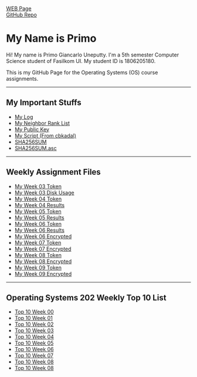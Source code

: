 ---
---
[WEB Page](https://primogu.github.io/os202/)<br>
[GitHub Repo](https://github.com/primogu/os202/)<br>

# My Name is Primo
<p>Hi! My name is Primo Giancarlo Uneputty. I'm a 5th semester Computer Science student of Fasilkom UI. My student ID is 1806205180.</p>
<p>This is my GitHub Page for the Operating Systems (OS) course assignments.</p>
<hr>

## My Important Stuffs <br>
* [My Log](TXT/mylog.txt) <br>
* [My Neighbor Rank List](TXT/myrank.txt) <br>
* [My Public Key](TXT/mypubkey.txt) <br>
* [My Script (From cbkadal)](TXT/myscript.sh) <br>
* [SHA256SUM](TXT/SHA256SUM) <br>
* [SHA256SUM.asc](TXT/SHA256SUM.asc) <br>
<hr>

## Weekly Assignment Files <br>
* [My Week 03 Token](TXT/myW03token.txt) <br>
* [My Week 03 Disk Usage](TXT/myW03disk.txt) <br>
* [My Week 04 Token](TXT/myW04token.txt) <br>
* [My Week 04 Results](TXT/myW04.txt) <br>
* [My Week 05 Token](TXT/myW05token.txt) <br>
* [My Week 05 Results](TXT/myW05.txt) <br>
* [My Week 06 Token](TXT/myW06token.txt) <br>
* [My Week 06 Results](TXT/myW06.txt) <br>
* [My Week 06 Encrypted](TXT/myW06.tar.bz2.txt) <br>
* [My Week 07 Token](TXT/myW07token.txt) <br>
* [My Week 07 Encrypted](TXT/myW07.tar.bz2.txt) <br>
* [My Week 08 Token](TXT/myW08token.txt) <br>
* [My Week 08 Encrypted](TXT/myW08.tar.bz2.txt) <br>
* [My Week 09 Token](TXT/myW09token.txt) <br>
* [My Week 09 Encrypted](TXT/myW09.tar.bz2.txt) <br>
<hr>

## Operating Systems 202 Weekly Top 10 List <br>
* [Top 10 Week 00](W00/) <br>
* [Top 10 Week 01](W01/) <br>
* [Top 10 Week 02](W02/) <br>
* [Top 10 Week 03](W03/) <br>
* [Top 10 Week 04](W04/) <br>
* [Top 10 Week 05](W05/) <br>
* [Top 10 Week 06](W06/) <br>
* [Top 10 Week 07](W07/) <br>
* [Top 10 Week 08](W08/) <br>
* [Top 10 Week 08](W09/) <br>
